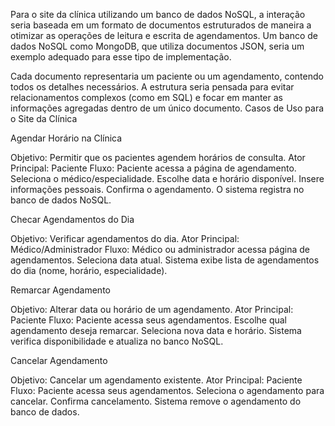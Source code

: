 Para o site da clínica utilizando um banco de dados NoSQL, a interação seria baseada em um formato de documentos estruturados de maneira a otimizar as operações de leitura e escrita de agendamentos. Um banco de dados NoSQL como MongoDB, que utiliza documentos JSON, seria um exemplo adequado para esse tipo de implementação.

Cada documento representaria um paciente ou um agendamento, contendo todos os detalhes necessários. A estrutura seria pensada para evitar relacionamentos complexos (como em SQL) e focar em manter as informações agregadas dentro de um único documento.
Casos de Uso para o Site da Clínica

Agendar Horário na Clínica

Objetivo: Permitir que os pacientes agendem horários de consulta.
Ator Principal: Paciente
Fluxo:
Paciente acessa a página de agendamento.
Seleciona o médico/especialidade.
Escolhe data e horário disponível.
Insere informações pessoais.
Confirma o agendamento.
O sistema registra no banco de dados NoSQL.

Checar Agendamentos do Dia

Objetivo: Verificar agendamentos do dia.
Ator Principal: Médico/Administrador
Fluxo:
Médico ou administrador acessa página de agendamentos.
Seleciona data atual.
Sistema exibe lista de agendamentos do dia (nome, horário, especialidade).

Remarcar Agendamento

Objetivo: Alterar data ou horário de um agendamento.
Ator Principal: Paciente
Fluxo:
Paciente acessa seus agendamentos.
Escolhe qual agendamento deseja remarcar.
Seleciona nova data e horário.
Sistema verifica disponibilidade e atualiza no banco NoSQL.

Cancelar Agendamento

Objetivo: Cancelar um agendamento existente.
Ator Principal: Paciente
Fluxo:
Paciente acessa seus agendamentos.
Seleciona o agendamento para cancelar.
Confirma cancelamento.
Sistema remove o agendamento do banco de dados.
